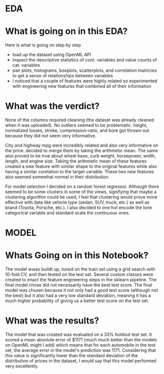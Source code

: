 # EDA
# What is going on in this EDA?
Here is what is going on step by step
- load up the dataset using OpenML API
- inspect the descriptive statistics of cont. variables and value counts of cat. variables
- pair plots, histograms, boxplots, scatterplots, and correlation matricies to get a sense of relationships
between variables
- I noticed that a couple of features were highly related so experimented with engineering new features that combined all of their information

# What was the verdict?
None of the columns required cleaning (the dataset was already cleaned when it was uploaded).  No outliers seemed to be problematic. height, normalized losses, stroke, compression-ratio, and bore got thrown out because they did not seem very informative.

City and highway mpg were incredibly related and also very informative on the price. decided to merge them by taking the arithmetic mean. The same also proved to be true about wheel base, curb weight, horsepower, width, length, and engine size. Taking the arithmetic mean of these features created a new feature with similar shape to the original features while also having a similar corelation to the target variable. These two new features also seemed somewhat normal in their distribution.

For model selection I decided on a random forest regressor. Although there seemed to be some clusters in some of the views, signifying that maybe a clustering algorithm could be used, I feel that clustering would prove more effective with data like vehicle type (sedan, SUV, truck, etc.) as well as brand (Toyota, Porsche, etc.). I also decided to one hot encode the lone categorical variable and standard scale the continuous ones.

# MODEL
# Whats Going on in this Notebook?
The model wwas buildt up, tuned on the train set using a grid search with 10-fold CV, and then tested on the test set. Several custom classes were created to enact the feature engineering steps in the sklearn pipeline. The final model chose did not necessarily have the best test score. The final model was chosen because it not only had a good test score (although not the best) but it also had a very low standard deviation, meaning it has a much higher probability of giving us a better test score on the test set.

# What was the results?
The model that was created was evaluated on a 33% holdout test set. It scored a mean absolute error of \$1171 (much much better than the models on OpenML might I add) which means that for each automobile in the test set, the average error in the model's prediction was 1171. Considering that this value is significantly lower than the standard deviation of the distribution of prices in the dataset, I would say that this model performed very excellently.
